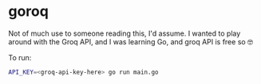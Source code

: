 # goroq

Not of much use to someone reading this, I'd assume. I wanted to play around with the Groq API, and I was learning Go, and groq API is free so 🤓

To run:

```bash
API_KEY=<groq-api-key-here> go run main.go
```
